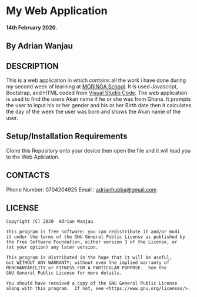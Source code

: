 # My Web Application
#### 14th February 2020.
## By Adrian Wanjau


## DESCRIPTION
This is a web application in which contains all the work i have done during my second week of learning at [MORINGA School](https://moringaschool.com/). It is used Javascript, Bootstrap, and HTML coded from [Visual Studio Code](https://code.visualstudio.com/). The web application is used to find the users Akan name if he or she was from Ghana. It prompts the user to input his or her gender and his or her Birth date then it calculates the day of the week the user was born and shows the Akan name of the user.

## Setup/Installation Requirements
Clone this Repository onto your device then open the file and it will lead you to the Web Aplication.

## CONTACTS
Phone Number: 0704204925
Email : adrianhubba@gmail.com

## LICENSE
    Copyright (C) 2020  Adrian Wanjau

    This program is free software: you can redistribute it and/or modi
    it under the terms of the GNU General Public License as published by
    the Free Software Foundation, either version 3 of the License, or
    (at your option) any later version.

    This program is distributed in the hope that it will be useful,
    but WITHOUT ANY WARRANTY; without even the implied warranty of
    MERCHANTABILITY or FITNESS FOR A PARTICULAR PURPOSE.  See the
    GNU General Public License for more details.

    You should have received a copy of the GNU General Public License
    along with this program.  If not, see <https://www.gnu.org/licenses/>.
